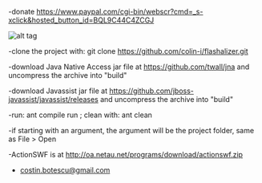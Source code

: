 
-donate https://www.paypal.com/cgi-bin/webscr?cmd=_s-xclick&hosted_button_id=BQL9C44C4ZCGJ

![alt tag](http://s8.postimg.org/7jxh62d3p/picture.png)

-clone the project with: git clone https://github.com/colin-i/flashalizer.git

-download Java Native Access jar file at https://github.com/twall/jna and uncompress the archive into "build"

-download Javassist jar file at https://github.com/jboss-javassist/javassist/releases and uncompress the archive into "build"

-run: ant compile run ; clean with: ant clean


-if starting with an argument, the argument will be the project folder, same as File > Open

-ActionSWF is at http://oa.netau.net/programs/download/actionswf.zip

- costin.botescu@gmail.com